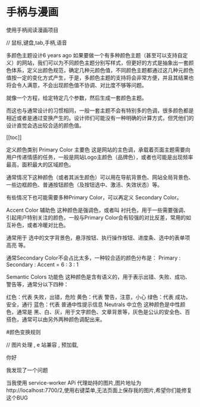 # 手柄与漫画

使用手柄阅读漫画项目



// 鼠标,键盘,tab,手柄,语音




多颜色主题设计6 years ago
如果要做一个有多种颜色主题（甚至可以支持自定义）的网站，我们可以为不同颜色主题分别写样式，但更好的方式是抽象出一套颜色体系，定义出颜色规范，确定几种元颜色值，不同颜色主题都通过这几种元颜色值按一定的变化方式产生，于是，多颜色主题的支持将会非常方便，并且其结果也将会令人满意，不会出现颜色值不协调、对比度不够等问题。

就像一个方程，给定特定几个参数，然后生成一套颜色主题。

而这也与通常设计的习惯相同，一般一套主题不会有特别多的色调，很多颜色都是相近或者是通过变换产生的。设计师们可能没有一种明确的计算方式，但凭他们的设计直觉会选出较合适的颜色值。

[[toc]]

定义颜色类别
Primary Color 主要色
这是网站的主色调，承载着页面主题需要向用户传递情感的任务，一般是网站Logo主颜色（品牌色），或者也可能是出现频率最高，面积最大的区域颜色。

通常情况下这种颜色（或者其派生颜色）可以用在导航背景色、网站全局背景色、一些边框颜色、普通按钮颜色（及按钮选中、激活、失效状态）等。

有些情况下也可能需要多种Primary Color，可以再定义 Secondary Color。

Accent Color 辅助色
这种颜色是强调色，或者叫 衬托色，用于一些需要强调、引起用户特别关注的颜色，一般与Primary Color会有较强的对比反差，常用的如互补色，或者冷暖对比色。

通常用于 选中的文字背景色，悬浮按钮、执行操作按钮、进度条、选中的表单项高亮 等。

通常Secondary Color不会占比太多，一种较合适的颜色分布是： Primary : Secondary : Accent = 6 : 3 : 1

Semantic Colors 功能色
这种颜色是含有语义的，用于表示出错、失败、成功、警告等，通常分以下四种：

红色：代表 失败，出错，危险
黄色：代表 警告，注意，小心
绿色：代表 成功，安全，通行
蓝色：代表 普通中性提示信息
Neutrals 中立色
这种颜色是中性颜色，通常是 黑、白、灰，用于文字颜色、文章背景等，灰色是公认的安全色、百搭色，通常可以由另外两种颜色调配出来。

#颜色变换规则



// 图片处理 , e 站兼容 , 预加载,


你好

我发现了一个问题

当我使用 service-worker APi 代理劫持的图片,图片地址为 http://localhost:7700/2,使用右键菜单,无法页面上保存我的图片,希望你们能修复这个BUG
